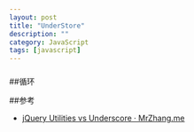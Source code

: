 ```yaml
---
layout: post
title: "UnderStore"
description: ""
category: JavaScript
tags: [javascript]
---
```

### 
##循环

##参考
- [jQuery Utilities vs Underscore · MrZhang.me](http://mrzhang.me/blog/jquery-utilities-vs-underscore.html)

